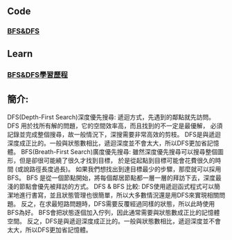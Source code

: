 ## Code
### [BFS&DFS](https://github.com/Teresakao0421/teresa/blob/master/HW5/BFS_06170215.py)

## Learn
### [BFS&DFS學習歷程](https://github.com/Teresakao0421/teresa/blob/master/HW5/BFS%26DFS流程圖.程式碼學習歷程與BFS.DFS原理%26比較.ipynb)

## 簡介:
DFS(Depth-First Search)深度優先搜尋:
    遞迴方式，先遇到的鄰點就先訪問。
    DFS 用於找所有解的問題，它的空間效率高，而且找到的不一定是最優解，
    必須記錄並完成整個搜尋，故一般情況下，深搜需要非常高效的剪枝。
    DFS是與遞迴深度成正比的。一般與狀態數相比，遞迴深度並不會太大，所以DFS更加省記憶體。
BFS(Breath-First Search)廣度優先搜尋:
    雖然深度優先搜尋可以搜尋整個圖形，但是卻很可能繞了很久才找到目標，
    於是從起點到目標可能會花費很久的時間 (或說路徑長度過長)。
    如果我們想找出到達目標最少的步驟，那麼就可以採用BFS。
    BFS 是從一個節點開始，將每個鄰居節點都一層一層的拜訪下去，深度最淺的節點會優先被拜訪的方式。
DFS & BFS 比較:
    DFS使用遞迴函式程式可以簡潔地進行書寫，並且狀態管理也很簡單，所以大多數情況還是用DFS來實現相關問題。
    反之，在求最短路問題時，DFS需要反覆經過同樣的狀態，所以此時使用BFS為好。
    BFS會把狀態逐個加入佇列，因此通常需要與狀態數成正比的記憶體空間。
    反之，DFS是與遞迴深度成正比的。一般與狀態數相比，遞迴深度並不會太大，所以DFS更加省記憶體。
